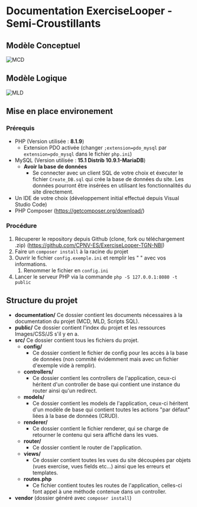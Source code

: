 # Documentation ExerciseLooper - Semi-Croustillants

## Modèle Conceptuel
![MCD](\images\MCD_ExerciseLooper.png)

## Modèle Logique
![MLD](\images\MLD_ExerciseLooper.png)

## Mise en place environement

### Prérequis
- PHP (Version utilisée : **8.1.9**)
  - Extension PDO activée (changer `;extension=pdo_mysql` par `extension=pdo_mysql` dans le fichier `php.ini`)
- MySQL (Version utilisée : **15.1 Distrib 10.9.1-MariaDB**)
  - **Avoir la base de données**
    - Se connecter avec un client SQL de votre choix et éxecuter le fichier `Create_DB.sql` qui crée la base de données du site. Les données pourront être insérées en utilisant les fonctionnalités du site directement.
- Un IDE de votre choix (développement initial effectué depuis Visual Studio Code)
- PHP Composer (https://getcomposer.org/download/)

### Procédure
1. Récuperer le repository depuis Github (clone, fork ou téléchargement .zip) (https://github.com/CPNV-ES/ExerciseLooper-TGN-NBI)
1. Faire un ``` composer install ``` à la racine du projet
1. Ouvrir le fichier ``` config.exemple.ini ``` et remplir les " " avec vos informations.
   1. Renommer le fichier en ``` config.ini ```
1. Lancer le serveur PHP via la commande ``` php -S 127.0.0.1:8080 -t public ```

## Structure du projet
- **documentation/**
Ce dossier contient les documents nécessaires à la documentation du projet (MCD, MLD, Scripts SQL).
- **public/**
Ce dossier contient l'index du projet et les ressources Images/CSS/JS s'il y en a.
- **src/**
  Ce dossier contient tous les fichiers du projet.
  - **config/**
    - Ce dossier contient le fichier de config pour les accès à la base de données (non commité évidemment mais avec un fichier d'exemple vide à remplir).
  - **controllers/**
    - Ce dossier contient les controllers de l'application, ceux-ci héritent d'un controller de base qui contient une instance du router ainsi qu'un redirect.
  - **models/**
    - Ce dossier contient les models de l'application, ceux-ci héritent d'un modèle de base qui contient toutes les actions "par défaut" liées à la base de données (CRUD).
  - **renderer/**
    - Ce dossier contient le fichier renderer, qui se charge de retourner le contenu qui sera affiché dans les vues.
  - **router/**
    - Ce dossier contient le router de l'application.
  - **views/**
    - Ce dossier contient toutes les vues du site découpées par objets (vues exercise, vues fields etc...) ainsi que les erreurs et templates.
  - **routes.php**
    - Ce fichier contient toutes les routes de l'application, celles-ci font appel à une méthode contenue dans un controller.
- **vendor** (dossier généré avec ``` composer install ```)